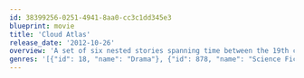 ```yaml
---
id: 38399256-0251-4941-8aa0-cc3c1dd345e3
blueprint: movie
title: 'Cloud Atlas'
release_date: '2012-10-26'
overview: 'A set of six nested stories spanning time between the 19th century and a distant post-apocalyptic future. Cloud Atlas explores how the actions and consequences of individual lives impact one another throughout the past, the present and the future. Action, mystery and romance weave through the story as one soul is shaped from a killer into a hero and a single act of kindness ripples across centuries to inspire a revolution in the distant future.  Based on the award winning novel by David Mitchell. Directed by Tom Tykwer and the Wachowskis.'
genres: '[{"id": 18, "name": "Drama"}, {"id": 878, "name": "Science Fiction"}]'
---
```

